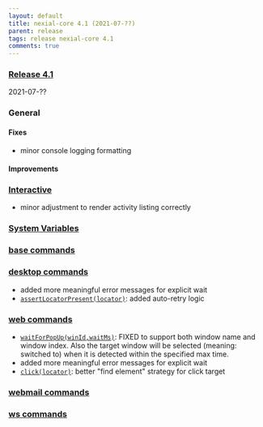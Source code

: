 ```yaml
---
layout: default
title: nexial-core 4.1 (2021-07-??)
parent: release
tags: release nexial-core 4.1
comments: true
---
```


### <a href="https://github.com/nexiality/nexial-core/releases/tag/nexial-core-v4.1_????" class="external-link" target="_nexial_link">Release 4.1</a>
2021-07-??


### General
#### Fixes
- minor console logging formatting

#### Improvements


### [Interactive](../interactive)
- minor adjustment to render activity listing correctly


### [System Variables](../systemvars)


### [base commands](../commands/base)


### [desktop commands](../commands/desktop)
- added more meaningful error messages for explicit wait
- [`assertLocatorPresent(locator)`](../commands/desktop/assertLocatorPresent(locator)): added auto-retry logic


### [web commands](../commands/web)
- [`waitForPopUp(winId,waitMs)`](../commands/web/waitForPopUp(winId,waitMs)): FIXED to support both window name and 
  window index. Also the target window will be selected (meaning: switched to) when it is detected within the specified 
  max time.
- added more meaningful error messages for explicit wait
- [`click(locator)`](../commands/web/click(locator)): better "find element" strategy for click target


### [webmail commands](../commands/webmail)


### [ws commands](../commands/ws)
